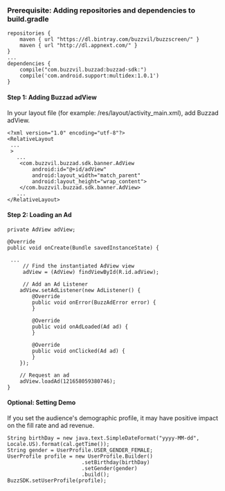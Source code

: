 ### Prerequisite: Adding repositories and dependencies to build.gradle

```
repositories {
    maven { url "https://dl.bintray.com/buzzvil/buzzscreen/" }
    maven { url "http://dl.appnext.com/" }
}
...
dependencies {
    compile("com.buzzvil.buzzad:buzzad-sdk:")
    compile('com.android.support:multidex:1.0.1')
}
```

#### Step 1: Adding Buzzad adView

In your layout file (for example: /res/layout/activity_main.xml), add Buzzad adView.
```
<?xml version="1.0" encoding="utf-8"?>
<RelativeLayout
 ...
 >
   ...
    <com.buzzvil.buzzad.sdk.banner.AdView
        android:id="@+id/adView"
        android:layout_width="match_parent"
        android:layout_height="wrap_content">
    </com.buzzvil.buzzad.sdk.banner.AdView>
   ...
</RelativeLayout>
```

#### Step 2: Loading an Ad

```
private AdView adView;

@Override
public void onCreate(Bundle savedInstanceState) {
 
 ...
     // Find the instantiated AdView view
     adView = (AdView) findViewById(R.id.adView);

     // Add an Ad Listener
    adView.setAdListener(new AdListener() {
        @Override
        public void onError(BuzzAdError error) {
        }

        @Override
        public void onAdLoaded(Ad ad) {
        }

        @Override
        public void onClicked(Ad ad) {
        }
    });

    // Request an ad
    adView.loadAd(121658059380746);
}
```
#### Optional: Setting Demo

If you set the audience's demographic profile, it may have positive impact on the fill rate and ad revenue.
```
String birthDay = new java.text.SimpleDateFormat("yyyy-MM-dd", Locale.US).format(cal.getTime());
String gender = UserProfile.USER_GENDER_FEMALE;
UserProfile profile = new UserProfile.Builder()
						.setBirthday(birthDay)
						.setGender(gender)
						.build();
BuzzSDK.setUserProfile(profile);
```
